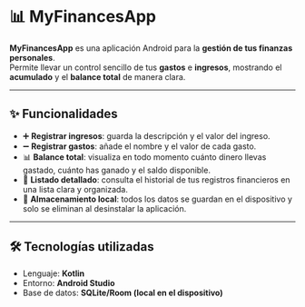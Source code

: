 # 📊 MyFinancesApp  

**MyFinancesApp** es una aplicación Android para la **gestión de tus finanzas personales**.  
Permite llevar un control sencillo de tus **gastos** e **ingresos**, mostrando el **acumulado** y el **balance total** de manera clara.  

---

## ✨ Funcionalidades
- ➕ **Registrar ingresos**: guarda la descripción y el valor del ingreso.  
- ➖ **Registrar gastos**: añade el nombre y el valor de cada gasto.  
- 📊 **Balance total**: visualiza en todo momento cuánto dinero llevas gastado, cuánto has ganado y el saldo disponible.  
- 📝 **Listado detallado**: consulta el historial de tus registros financieros en una lista clara y organizada.  
- 💾 **Almacenamiento local**: todos los datos se guardan en el dispositivo y solo se eliminan al desinstalar la aplicación.  

---

## 🛠️ Tecnologías utilizadas
- Lenguaje: **Kotlin**  
- Entorno: **Android Studio**  
- Base de datos: **SQLite/Room (local en el dispositivo)**  
